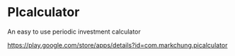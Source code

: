 PIcalculator
============
An easy to use periodic investment calculator

https://play.google.com/store/apps/details?id=com.markchung.picalculator
